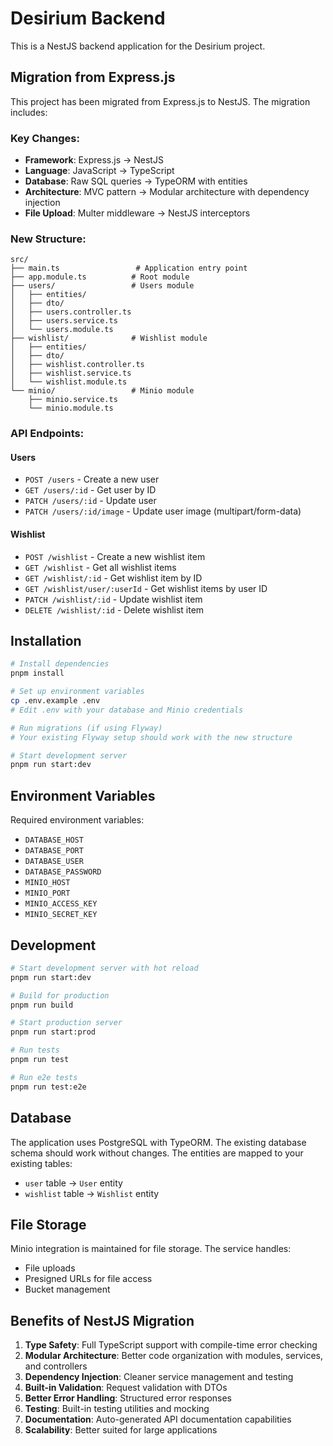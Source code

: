 # Desirium Backend

This is a NestJS backend application for the Desirium project.

## Migration from Express.js

This project has been migrated from Express.js to NestJS. The migration includes:

### Key Changes:
- **Framework**: Express.js → NestJS
- **Language**: JavaScript → TypeScript
- **Database**: Raw SQL queries → TypeORM with entities
- **Architecture**: MVC pattern → Modular architecture with dependency injection
- **File Upload**: Multer middleware → NestJS interceptors

### New Structure:
```
src/
├── main.ts                 # Application entry point
├── app.module.ts          # Root module
├── users/                 # Users module
│   ├── entities/
│   ├── dto/
│   ├── users.controller.ts
│   ├── users.service.ts
│   └── users.module.ts
├── wishlist/              # Wishlist module
│   ├── entities/
│   ├── dto/
│   ├── wishlist.controller.ts
│   ├── wishlist.service.ts
│   └── wishlist.module.ts
└── minio/                 # Minio module
    ├── minio.service.ts
    └── minio.module.ts
```

### API Endpoints:

#### Users
- `POST /users` - Create a new user
- `GET /users/:id` - Get user by ID
- `PATCH /users/:id` - Update user
- `PATCH /users/:id/image` - Update user image (multipart/form-data)

#### Wishlist
- `POST /wishlist` - Create a new wishlist item
- `GET /wishlist` - Get all wishlist items
- `GET /wishlist/:id` - Get wishlist item by ID
- `GET /wishlist/user/:userId` - Get wishlist items by user ID
- `PATCH /wishlist/:id` - Update wishlist item
- `DELETE /wishlist/:id` - Delete wishlist item

## Installation

```bash
# Install dependencies
pnpm install

# Set up environment variables
cp .env.example .env
# Edit .env with your database and Minio credentials

# Run migrations (if using Flyway)
# Your existing Flyway setup should work with the new structure

# Start development server
pnpm run start:dev
```

## Environment Variables

Required environment variables:
- `DATABASE_HOST`
- `DATABASE_PORT`
- `DATABASE_USER`
- `DATABASE_PASSWORD`
- `MINIO_HOST`
- `MINIO_PORT`
- `MINIO_ACCESS_KEY`
- `MINIO_SECRET_KEY`

## Development

```bash
# Start development server with hot reload
pnpm run start:dev

# Build for production
pnpm run build

# Start production server
pnpm run start:prod

# Run tests
pnpm run test

# Run e2e tests
pnpm run test:e2e
```

## Database

The application uses PostgreSQL with TypeORM. The existing database schema should work without changes. The entities are mapped to your existing tables:

- `user` table → `User` entity
- `wishlist` table → `Wishlist` entity

## File Storage

Minio integration is maintained for file storage. The service handles:
- File uploads
- Presigned URLs for file access
- Bucket management

## Benefits of NestJS Migration

1. **Type Safety**: Full TypeScript support with compile-time error checking
2. **Modular Architecture**: Better code organization with modules, services, and controllers
3. **Dependency Injection**: Cleaner service management and testing
4. **Built-in Validation**: Request validation with DTOs
5. **Better Error Handling**: Structured error responses
6. **Testing**: Built-in testing utilities and mocking
7. **Documentation**: Auto-generated API documentation capabilities
8. **Scalability**: Better suited for large applications